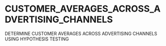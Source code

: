 # CUSTOMER_AVERAGES_ACROSS_ADVERTISING_CHANNELS
DETERMINE CUSTOMER AVERAGES ACROSS ADVERTISING CHANNELS USING HYPOTHESIS TESTING
